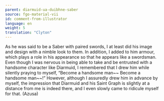 ```yaml
---
parent: diarmuid-ua-duibhne-saber
source: fgo-material-vii
id: comment-from-illustrator
language: en
weight: 5
translation: "Clyton"
---
```


As he was said to be a Saber with paired swords, I at least did his image and design with a nimble look to them. In addition, I added to him armour, which plays a role in his appearance so that he appears like a swordsman. Even though I was nervous in being able to take and be entrusted with a handsome character like Diarmuid, I remembered that I drew him while silently praying to myself, “Become a handsome man~~ Become a handsome man~~!” However, although I assuredly drew him in advance by myself, the impression that Diarmuid and his Saint Graph is slightly at a distance from me is indeed there, and I even slowly came to ridicule myself for that. (Azusa)
